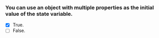 ### You can use an object with multiple properties as the initial value of the state variable.

- [x] True.
- [ ] False.
